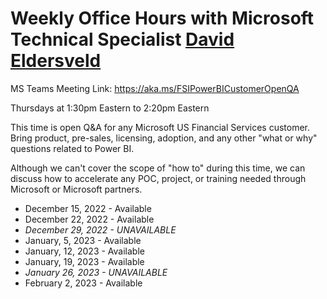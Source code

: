 # Weekly Office Hours with Microsoft Technical Specialist [David Eldersveld](https://www.linkedin.com/in/davideldersveld/)

MS Teams Meeting Link: https://aka.ms/FSIPowerBICustomerOpenQA

Thursdays at 1:30pm Eastern to 2:20pm Eastern

This time is open Q&A for any Microsoft US Financial Services customer. Bring product, pre-sales, licensing, adoption, and any other "what or why" questions related to Power BI.

Although we can't cover the scope of "how to" during this time, we can discuss how to accelerate any POC, project, or training needed through Microsoft or Microsoft partners.

- December 15, 2022 - Available
- December 22, 2022 - Available
- _December 29, 2022 - UNAVAILABLE_
- January, 5, 2023 - Available
- January, 12, 2023 - Available
- January, 19, 2023 - Available
- _January 26, 2023 - UNAVAILABLE_
- February 2, 2023 - Available
